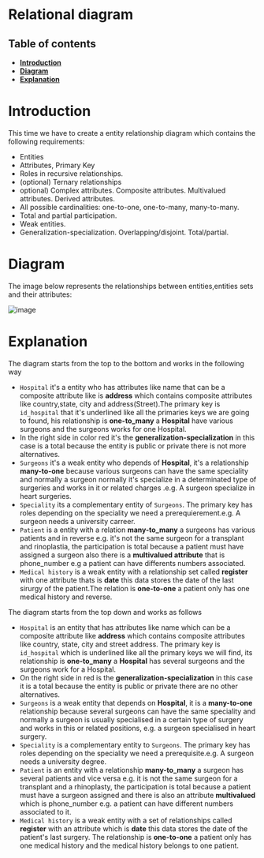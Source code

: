# Relational diagram
## Table of contents
 * [**Introduction**](#introduction)
 * [**Diagram**](#diagram)
 * [**Explanation**](#explanation)

# Introduction
This time we have to create a entity relationship diagram which contains the following requirements:
- Entities
- Attributes, Primary Key
- Roles in recursive relationships.
- (optional) Ternary relationships
- optional) Complex attributes. Composite attributes. Multivalued attributes. Derived attributes.
- All possible cardinalities: one-to-one, one-to-many, many-to-many.
- Total and partial participation.
- Weak entities.
- Generalization-specialization. Overlapping/disjoint. Total/partial.

# Diagram

The image below represents the relationships between entities,entities sets and their attributes:

![image](https://github.com/SPiedra955/er_diagram/assets/114516225/5957ee18-3c47-4227-ad88-3cb78fa52f18)

# Explanation

The diagram starts from the top to the bottom and works in the following way
- ````Hospital```` it's a entity who has attributes like name that can be a composite attribute like is __address__ which contains composite attributes like country,state, city and address(Street).The primary key is ```id_hospital``` that it's underlined like all the primaries keys we are going to found, his relationship is __one-to_many__ a __Hospital__ have various surgeons and the surgeons works for one Hospital.
- In the right side in color red it's the __generalization-specialization__ in this case is a total because the entity is public or private there is not more alternatives.
- ````Surgeons```` it's a weak entity who depends of __Hospital__, it's a relationship __many-to-one__ because various surgeons can have the same speciality and normally a surgeon normally it's specialize in a determinated type of surgeries and works in it or related charges .e.g. A surgeon specialize in heart surgeries.
- ````Speciality```` its a complementary entity of ````Surgeons````. The primary key has roles depending on the speciality we need a prerequierement.e.g. A surgeon needs a university carreer.
- ````Patient```` is a entity with a relation __many-to_many__ a surgeons has various patients and in reverse e.g. it's not the same surgeon for a transplant and rinoplastia, the participation is total because a patient must have assigned a surgeon also there is a __multivalued attribute__ that is phone_number e.g a patient can have differents numbers associated.
- ````Medical history```` is a weak entity with a relationship set called __register__ with one attribute thats is __date__ this data stores the date of the last sirurgy of the patient.The relation is __one-to-one__ a patient only has one medical history and reverse.


The diagram starts from the top down and works as follows
- ````Hospital```` is an entity that has attributes like name which can be a composite attribute like __address__ which contains composite attributes like country, state, city and street address. The primary key is ``id_hospital`` which is underlined like all the primary keys we will find, its relationship is __one-to_many__ a __Hospital__ has several surgeons and the surgeons work for a Hospital.
- On the right side in red is the __generalization-specialization__ in this case it is a total because the entity is public or private there are no other alternatives.
- ````Surgeons```` is a weak entity that depends on __Hospital__, it is a __many-to-one__ relationship because several surgeons can have the same speciality and normally a surgeon is usually specialised in a certain type of surgery and works in this or related positions, e.g. a surgeon specialised in heart surgery.
- ````Speciality```` is a complementary entity to ````Surgeons````. The primary key has roles depending on the speciality we need a prerequisite.e.g. A surgeon needs a university degree.
- ````Patient```` is an entity with a relationship __many-to_many__ a surgeon has several patients and vice versa e.g. it is not the same surgeon for a transplant and a rhinoplasty, the participation is total because a patient must have a surgeon assigned and there is also an attribute __multivalued__ which is phone_number e.g. a patient can have different numbers associated to it.
- ````Medical history```` is a weak entity with a set of relationships called __register__ with an attribute which is __date__ this data stores the date of the patient's last surgery. The relationship is __one-to-one__ a patient only has one medical history and the medical history belongs to one patient.
